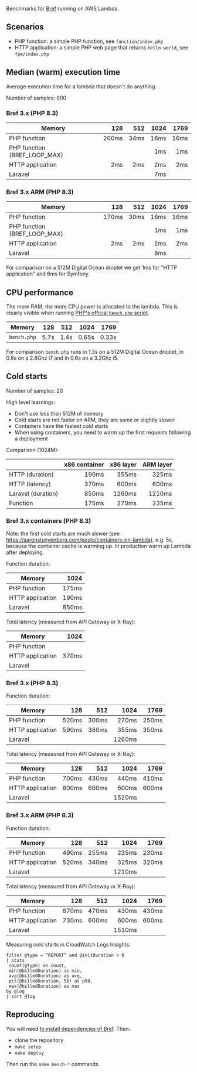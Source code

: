 Benchmarks for [Bref](https://github.com/brefphp/bref) running on AWS Lambda.

## Scenarios

- PHP function: a simple PHP function, see `function/index.php`
- HTTP application: a simple PHP web page that returns `Hello world`, see `fpm/index.php`

## Median (warm) execution time

Average execution time for a lambda that doesn't do anything.

Number of samples: 900

### Bref 3.x (PHP 8.3)

| Memory                       |   128 |  512 | 1024 | 1769 |
|------------------------------|------:|-----:|-----:|-----:|
| PHP function                 | 200ms | 34ms | 16ms | 16ms |
| PHP function (BREF_LOOP_MAX) |       |      |  1ms |  1ms |
| HTTP application             |   2ms |  2ms |  2ms |  2ms |
| Laravel                      |       |      |  7ms |      |

### Bref 3.x ARM (PHP 8.3)

| Memory                       |   128 |  512 | 1024 | 1769 |
|------------------------------|------:|-----:|-----:|-----:|
| PHP function                 | 170ms | 30ms | 16ms | 16ms |
| PHP function (BREF_LOOP_MAX) |       |      |  1ms |  1ms |
| HTTP application             |   2ms |  2ms |  2ms |  2ms |
| Laravel                      |       |      |  8ms |      |

For comparison on a 512M Digital Ocean droplet we get 1ms for "HTTP application" and 6ms for Symfony.

## CPU performance

The more RAM, the more CPU power is allocated to the lambda. This is clearly visible when running [PHP's official `bench.php` script](https://github.com/php/php-src/blob/master/Zend/bench.php).

| Memory      |  128 |  512 |  1024 |  1769 |
|-------------|-----:|-----:|------:|------:|
| `bench.php` | 5.7s | 1.4s | 0.65s | 0.33s |

For comparison  `bench.php` runs in 1.3s on a 512M Digital Ocean droplet, in 0.8s on a 2.8Ghz i7 and in 0.6s on a 3.2Ghz i5.

## Cold starts

Number of samples: 20

High level learnings:

- Don't use less than 512M of memory
- Cold starts are not faster on ARM, they are same or slightly slower
- Containers have the fastest cold starts
- When using containers, you need to warm up the first requests following a deployment

Comparison (1024M):

|                    | x86 container | x86 layer | ARM layer |
|--------------------|--------------:|----------:|----------:|
| HTTP (duration)    |         190ms |     355ms |     325ms |
| HTTP (latency)     |         370ms |     600ms |     600ms |
| Laravel (duration) |         850ms |    1260ms |    1210ms |
| Function           |         175ms |     270ms |     235ms |

### Bref 3.x containers (PHP 8.3)

Note: the first cold starts are much slower (see https://aaronstuyvenberg.com/posts/containers-on-lambda), e.g. 5s, because the container cache is warming up. In production warm up Lambda after deploying.

Function duration:

| Memory           |  1024 |
|------------------|------:|
| PHP function     | 175ms |
| HTTP application | 190ms |
| Laravel          | 850ms |

Total latency (measured from API Gateway or X-Ray):

| Memory           |  1024 |
|------------------|------:|
| PHP function     |       |
| HTTP application | 370ms |
| Laravel          |       |

### Bref 3.x (PHP 8.3)

Function duration:

| Memory           |   128 |   512 |   1024 |  1769 |
|------------------|------:|------:|-------:|------:|
| PHP function     | 520ms | 300ms |  270ms | 250ms |
| HTTP application | 590ms | 380ms |  355ms | 350ms |
| Laravel          |       |       | 1260ms |       |

Total latency (measured from API Gateway or X-Ray):

| Memory           |   128 |   512 |   1024 |  1769 |
|------------------|------:|------:|-------:|------:|
| PHP function     | 700ms | 430ms |  440ms | 410ms |
| HTTP application | 800ms | 600ms |  600ms | 600ms |
| Laravel          |       |       | 1520ms |       |

### Bref 3.x ARM (PHP 8.3)

Function duration:

| Memory           |   128 |   512 |   1024 |  1769 |
|------------------|------:|------:|-------:|------:|
| PHP function     | 490ms | 255ms |  235ms | 230ms |
| HTTP application | 520ms | 340ms |  325ms | 320ms |
| Laravel          |       |       | 1210ms |       |

Total latency (measured from API Gateway or X-Ray):

| Memory           |   128 |   512 |   1024 |  1769 |
|------------------|------:|------:|-------:|------:|
| PHP function     | 670ms | 470ms |  430ms | 430ms |
| HTTP application | 730ms | 600ms |  600ms | 600ms |
| Laravel          |       |       | 1510ms |       |

Measuring cold starts in CloudWatch Logs Insights:

```
filter @type = “REPORT” and @initDuration > 0
| stats
 count(@type) as count,
 min(@billedDuration) as min,
 avg(@billedDuration) as avg,
 pct(@billedDuration, 50) as p50,
 max(@billedDuration) as max
by @log
| sort @log
```

## Reproducing

You will need [to install dependencies of Bref](https://bref.sh/docs/installation.html). Then:

- clone the repository
- `make setup`
- `make deploy`

Then run the `make bench-*` commands.
